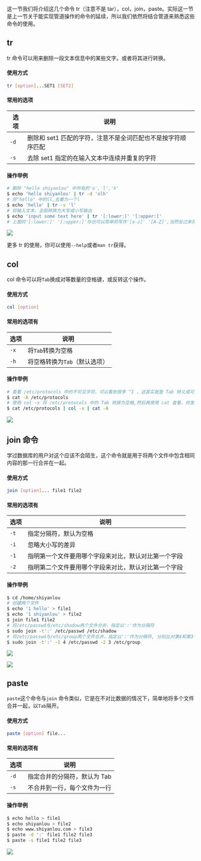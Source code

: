 这一节我们将介绍这几个命令 tr（注意不是 tar），col，join，paste。实际这一节是上一节关于能实现管道操作的命令的延续，所以我们依然将结合管道来熟悉这些命令的使用。

## tr

tr 命令可以用来删除一段文本信息中的某些文字。或者将其进行转换。

#### 使用方式

```sh
tr [option]...SET1 [SET2]
```

#### 常用的选项

| 选项 | 说明 |
| --- | --- |
| `-d` | 删除和 set1 匹配的字符，注意不是全词匹配也不是按字符顺序匹配 |
| `-s` | 去除 set1 指定的在输入文本中连续并重复的字符 |

#### 操作举例

```sh
# 删除 "hello shiyanlou" 中所有的'o','l','h'
$ echo 'hello shiyanlou' | tr -d 'olh'
# 将"hello" 中的ll,去重为一个l
$ echo 'hello' | tr -s 'l'
# 将输入文本，全部转换为大写或小写输出
$ echo 'input some text here' | tr '[:lower:]' '[:upper:]'
# 上面的'[:lower:]' '[:upper:]'你也可以简单的写作'[a-z]' '[A-Z]',当然反过来将大写变小写也是可以的
```

![](https://upload-images.jianshu.io/upload_images/1662509-3de4e5045098e0de?imageMogr2/auto-orient/strip%7CimageView2/2/w/1240)

更多 tr 的使用，你可以使用`--help`或者`man tr`获得。

## col

col 命令可以将`Tab`换成对等数量的空格键，或反转这个操作。

#### 使用方式

```sh
col [option]
```

#### 常用的选项有

| 选项 | 说明 |
| --- | --- |
| `-x` | 将`Tab`转换为空格 |
| `-h` | 将空格转换为`Tab`（默认选项） |

#### 操作举例

```sh
# 查看 /etc/protocols 中的不可见字符，可以看到很多 ^I ，这其实就是 Tab 转义成可见字符的符号
$ cat -A /etc/protocols
# 使用 col -x 将 /etc/protocols 中的 Tab 转换为空格,然后再使用 cat 查看，你发现 ^I 不见了
$ cat /etc/protocols | col -x | cat -A
```

![](https://upload-images.jianshu.io/upload_images/1662509-fab4f836e505b4e4?imageMogr2/auto-orient/strip%7CimageView2/2/w/1240)

## join 命令

学过数据库的用户对这个应该不会陌生，这个命令就是用于将两个文件中包含相同内容的那一行合并在一起。

#### 使用方式

```sh
join [option]... file1 file2
```

#### 常用的选项有

| 选项 | 说明 |
| --- | --- |
| `-t` | 指定分隔符，默认为空格 |
| `-i` | 忽略大小写的差异 |
| `-1` | 指明第一个文件要用哪个字段来对比，默认对比第一个字段 |
| `-2` | 指明第二个文件要用哪个字段来对比，默认对比第一个字段 |

#### 操作举例

```sh
$ cd /home/shiyanlou
# 创建两个文件
$ echo '1 hello' > file1
$ echo '1 shiyanlou' > file2
$ join file1 file2
# 将/etc/passwd与/etc/shadow两个文件合并，指定以':'作为分隔符
$ sudo join -t':' /etc/passwd /etc/shadow
# 将/etc/passwd与/etc/group两个文件合并，指定以':'作为分隔符, 分别比对第4和第3个字段
$ sudo join -t':' -1 4 /etc/passwd -2 3 /etc/group
```

![](https://upload-images.jianshu.io/upload_images/1662509-ce83130735482804?imageMogr2/auto-orient/strip%7CimageView2/2/w/1240)

![](https://upload-images.jianshu.io/upload_images/1662509-16bbb99239d3433b?imageMogr2/auto-orient/strip%7CimageView2/2/w/1240)

## paste

`paste`这个命令与`join` 命令类似，它是在不对比数据的情况下，简单地将多个文件合并一起，以`Tab`隔开。

#### 使用方式

```sh
paste [option] file...
```

#### 常用的选项有

| 选项 | 说明 |
| --- | --- |
| `-d` | 指定合并的分隔符，默认为 Tab |
| `-s` | 不合并到一行，每个文件为一行 |

#### 操作举例

```sh
$ echo hello > file1
$ echo shiyanlou > file2
$ echo www.shiyanlou.com > file3
$ paste -d ':' file1 file2 file3
$ paste -s file1 file2 file3
```

![](https://upload-images.jianshu.io/upload_images/1662509-e7d069ccf27296d8?imageMogr2/auto-orient/strip%7CimageView2/2/w/1240)
